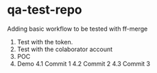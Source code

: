 # qa-test-repo

Adding basic workflow to be tested with ff-merge

1. Test with the token.
2. Test with the colaborator account
3. POC
4. Demo
    4.1 Commit 1
    4.2 Commit 2
    4.3 Commit 3
